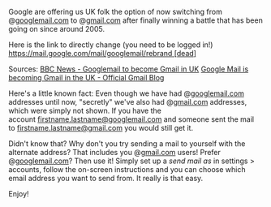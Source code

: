 <!---
title: "Google offering Gmail addresses in the UK"
date: "2010-05-06"
categories:
  - "opinion"
tags:
  - "gmail"
  - "google"
  - "googlemail"
  - "uk"
--->

Google are offering us UK folk the option of now switching from @[googlemail.com](http://googlemail.com) to @[gmail.com](http://gmail.com) after finally winning a battle that has been going on since around 2005.

Here is the link to directly change (you need to be logged in!) [https://mail.google.com/mail/googlemail/rebrand \[dead\]](https://mail.google.com/mail/googlemail/rebrand)

Sources: [BBC News - Googlemail to become Gmail in UK](http://goo.gl/7Kc5) [Google Mail is becoming Gmail in the UK - Official Gmail Blog](http://goo.gl/5yW8)

Here's a little known fact: Even though we have had @[googlemail.com](http://googlemail.com) addresses until now, "secretly" we've also had @[gmail.com](http://gmail.com) addresses, which were simply not shown. If you have the account [firstname.lastname@googlemail.com](mailto:firstname.lastname@googlemail.com) and someone sent the mail to [firstname.lastname@gmail.com](mailto:firstname.lastname@gmail.com) you would still get it.

Didn't know that? Why don't you try sending a mail to yourself with the alternate address? That includes you @[gmail.com](http://gmail.com) users! Prefer @[googlemail.com](http://googlemail.com)? Then use it! Simply set up a _send mail as_ in settings > accounts, follow the on-screen instructions and you can choose which email address you want to send from. It really is that easy.

Enjoy!
